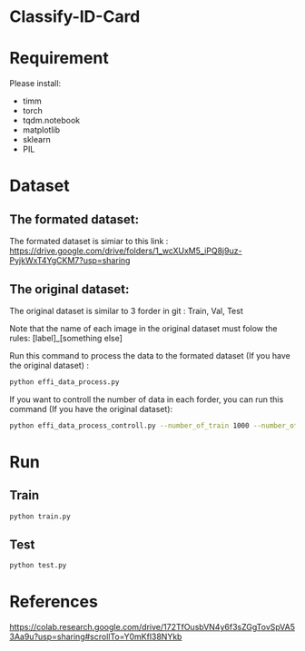 # Classify-ID-Card

# Requirement
Please install:
- timm
- torch
- tqdm.notebook
- matplotlib
- sklearn
- PIL


# Dataset

## The formated dataset: 
The formated dataset is simiar to this link : https://drive.google.com/drive/folders/1_wcXUxM5_iPQ8j9uz-PyjkWxT4YgCKM7?usp=sharing

## The original dataset:
The original dataset is similar to 3 forder in git : Train, Val, Test

Note that the name of each image in the original dataset must folow the rules: [label]_[something else] 

Run this command to process the data to the formated dataset (If you have the original dataset) :
```bash
python effi_data_process.py
```

If you want to controll the number of data in each forder, you can run this command (If you have the original dataset):
```bash
python effi_data_process_controll.py --number_of_train 1000 --number_of_val 120 --number_of_train 120
```
# Run
## Train
```bash
python train.py
```

## Test
```bash
python test.py
```

# References
https://colab.research.google.com/drive/172TfOusbVN4y6f3sZGgTovSpVA53Aa9u?usp=sharing#scrollTo=Y0mKfl38NYkb

